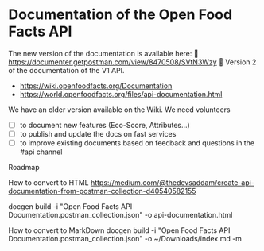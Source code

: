 # Documentation of the Open Food Facts API

The new version of the documentation is available here: 🚀 https://documenter.getpostman.com/view/8470508/SVtN3Wzy 🚀
Version 2 of the documentation of the V1 API. 

- https://wiki.openfoodfacts.org/Documentation
- https://world.openfoodfacts.org/files/api-documentation.html

We have an older version available on the Wiki.
We need volunteers
- [ ] to document new features (Eco-Score, Attributes…)
- [ ] to publish and update the docs on fast services
- [ ] to improve existing documents based on feedback and questions in the #api channel

Roadmap



How to convert to HTML
https://medium.com/@thedevsaddam/create-api-documentation-from-postman-collection-d40540582155

docgen build -i "Open Food Facts API Documentation.postman_collection.json" -o api-documentation.html

How to convert to MarkDown
docgen build -i "Open Food Facts API Documentation.postman_collection.json" -o ~/Downloads/index.md -m
